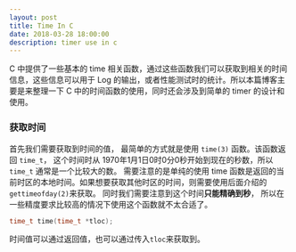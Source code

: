 ```yaml
---
layout: post
title: Time In C
date: 2018-03-28 18:00:00
description: timer use in c
---
```


C 中提供了一些基本的 time 相关函数，通过这些函数我们可以获取到相关的时间信息，这些信息可以用于 Log 的输出，或者性能测试时的统计。所以本篇博客主要是来整理一下 C 中的时间函数的使用，同时还会涉及到简单的 timer 的设计和使用。

### 获取时间

首先我们需要获取到时间的值， 最简单的方式就是使用 `time(3)` 函数。该函数返回 `time_t`， 这个时间时从 1970年1月1日0时0分0秒开始到现在的秒数，所以 `time_t` 通常是一个比较大的数。
需要注意的是单纯的使用 time 函数是返回的当前时区的本地时间。如果想要获取其他时区的时间，则需要使用后面介绍的 `gettimeofday(2)`来获取。 同时我们需要注意到这个时间**只能精确到秒**， 所以在一些精度要求比较高的情况下使用这个函数就不太合适了。

```c
time_t time(time_t *tloc);
```
时间值可以通过返回值，也可以通过传入`tloc`来获取到。
